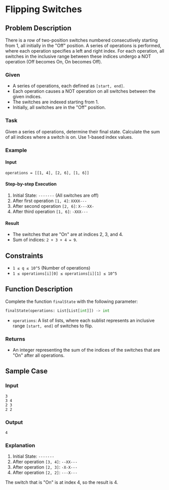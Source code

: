 # Flipping Switches

## Problem Description

There is a row of two-position switches numbered consecutively starting from 1, all initially in the "Off" position. A series of operations is performed, where each operation specifies a left and right index. For each operation, all switches in the inclusive range between these indices undergo a NOT operation (Off becomes On, On becomes Off).

### Given

* A series of operations, each defined as `[start, end]`.
* Each operation causes a NOT operation on all switches between the given indices.
* The switches are indexed starting from 1.
* Initially, all switches are in the "Off" position.

### Task

Given a series of operations, determine their final state. Calculate the sum of all indices where a switch is on. Use 1-based index values.

### Example

#### Input

```
operations = [[1, 4], [2, 6], [1, 6]]
```

#### Step-by-step Execution

1. Initial State: `-------` (All switches are off)
2. After first operation `[1, 4]`: `XXXX---`
3. After second operation `[2, 6]`: `X---XX-`
4. After third operation `[1, 6]`: `-XXX---`

#### Result

* The switches that are "On" are at indices 2, 3, and 4.
* Sum of indices: `2 + 3 + 4 = 9`.

## Constraints

* `1 ≤ q ≤ 10^5` (Number of operations)
* `1 ≤ operations[i][0] ≤ operations[i][1] ≤ 10^5`

## Function Description

Complete the function `finalState` with the following parameter:

```python
finalState(operations: List[List[int]]) -> int
```

* `operations`: A list of lists, where each sublist represents an inclusive range `[start, end]` of switches to flip.

### Returns

* An integer representing the sum of the indices of the switches that are "On" after all operations.

## Sample Case

### Input

```
3
3 4
2 3
2 2
```

### Output

```
4
```

### Explanation

1. Initial State: `-------`
2. After operation `[3, 4]`: `--XX---`
3. After operation `[2, 3]`: `-X-X---`
4. After operation `[2, 2]`: `---X---`

The switch that is "On" is at index 4, so the result is 4.
